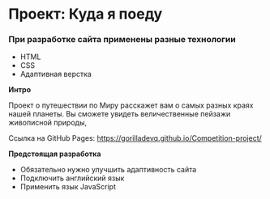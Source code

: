 # Проект: Куда я поеду

### При разработке сайта применены разные технологии

- HTML
- CSS
- Адаптивная верстка

**Интро**

Проект о путешествии по Миру расскажет вам
о самых разных краях нашей планеты. Вы сможете увидеть
величественные пейзажи живописной природы,

Ссылка на GitHub Pages: https://gorilladevq.github.io/Competition-project/

**Предстоящая разработка**

- Обязательно нужно улучшить адаптивность сайта
- Подключить английский язык
- Применить язык JavaScript
